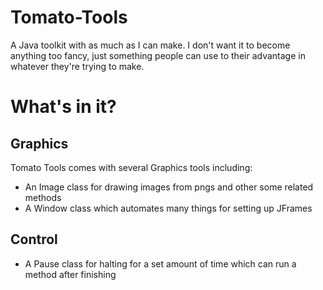 # Tomato-Tools
A Java toolkit with as much as I can make.
I don't want it to become anything too fancy,
just something people can use to their advantage in whatever they're trying to make.

# What's in it?
## Graphics
Tomato Tools comes with several Graphics tools including:
- An Image class for drawing images from pngs and other some related methods
- A Window class which automates many things for setting up JFrames

## Control
- A Pause class for halting for a set amount of time which can run a method after finishing
